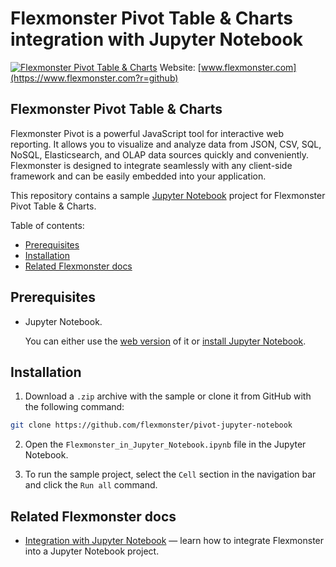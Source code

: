 # Flexmonster Pivot Table &amp; Charts integration with Jupyter Notebook
[![Flexmonster Pivot Table & Charts](https://cdn.flexmonster.com/landing.png)](https://www.flexmonster.com?r=github)
Website: [www.flexmonster.com](https://www.flexmonster.com?r=github)

## Flexmonster Pivot Table & Charts
Flexmonster Pivot is a powerful JavaScript tool for interactive web reporting. It allows you to visualize and analyze data from JSON, CSV, SQL, NoSQL, Elasticsearch, and OLAP data sources quickly and conveniently. Flexmonster is designed to integrate seamlessly with any client-side framework and can be easily embedded into your application.

This repository contains a sample [Jupyter Notebook](https://jupyter.org/) project for Flexmonster Pivot Table & Charts.

Table of contents:

* [Prerequisites](#prerequisites)
* [Installation](#installation)
* [Related Flexmonster docs](#related-flexmonster-docs)

## <a href="prerequisites"></a>Prerequisites

- Jupyter Notebook.

  You can either use the [web version](https://jupyter.org/try) of it or [install Jupyter Notebook](https://jupyter.org/install.html).

## <a href="installation"></a>Installation
1. Download a `.zip` archive with the sample or clone it from GitHub with the following command:

```bash
git clone https://github.com/flexmonster/pivot-jupyter-notebook
```

2. Open the `Flexmonster_in_Jupyter_Notebook.ipynb` file in the Jupyter Notebook. 

3. To run the sample project, select the `Cell` section in the navigation bar and click the `Run all` command.

## <a href="related-flexmonster-docs"></a>Related Flexmonster docs

- [Integration with Jupyter Notebook](https://www.flexmonster.com/doc/integration-with-jupyter-notebook?r=github) — learn how to integrate Flexmonster into a Jupyter Notebook project.
